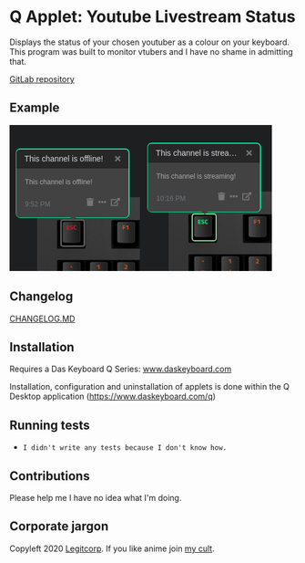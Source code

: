 # Q Applet: Youtube Livestream Status

Displays the status of your chosen youtuber as a colour on your keyboard.
This program was built to monitor vtubers and I have no shame in admitting that.

[GitLab repository](https://gitlab.legitcorp.com/daskeyboard/youtubelivestreamstatus)

## Example

![Offline and Online stream](assets/image.png "Offline and Online stream")

## Changelog

[CHANGELOG.MD](CHANGELOG.md)

## Installation

Requires a Das Keyboard Q Series: www.daskeyboard.com

Installation, configuration and uninstallation of applets is done within
the Q Desktop application (<https://www.daskeyboard.com/q>)

## Running tests

- `I didn't write any tests because I don't know how.`

## Contributions

Please help me I have no idea what I'm doing.

## Corporate jargon

Copyleft 2020 [Legitcorp](legitcorp.com/).
If you like anime join [my cult](https://axisorder.com/).
